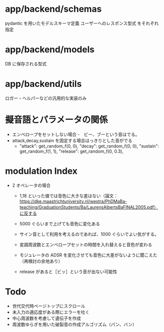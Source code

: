 # app/backend/schemas

pydantic を用いたモデルスキーマ定義
ユーザーへのレスポンス型式 をそれぞれ指定

# app/backend/models

DB に保存される型式

# app/backend/utils

ロガー・ヘルパーなどの汎用的な実装のみ

# 擬音語とパラメータの関係

- エンベロープをセットしない場合 -　ビー、ブーという音はでる。
- attack,decay,sustain を固定する場合はっきりとした音がでる
  - "attack": get_random_f(0, 0),
    "decay": get_random_f(0, 0),
    "sustain": get_random_f(1, 1),
    "release": get_random_f(0, 0.3),

# modulation Index

- 2 オペレータの場合

  - 1,18 といった値では音色に大きな差はない（論文：https://dke.maastrichtuniversity.nl/westra/PhDMaBa-teaching/GraduationStudents/Ba/LaurensAlbertsBaFINAL2005.pdf）に反する
  - 5000 ぐらいまで上げても音色に変化ある
  - サイン音として利用を考えるのであれば、1000 ぐらいでよい気がする。

  - 変調周波数とエンベロープセットの時間を入れ替えると音色が変わる

  - モジュレータの ADSR を変化させても音色に大差がないように聞こえた（再検討の余地あり）
  - release があると［ビッ］という音が出ない可能性

# Todo

- 世代交代時ページトップにスクロール
- 未入力の適応度がある際にエラーを吐く
- 中心周波数を考慮して遺伝子を作成
- 周波数ゆらぎを用いた破裂音の作成アルゴリズム（パン、バン）
